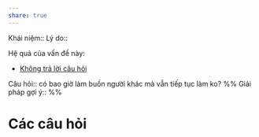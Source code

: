 ```yaml
---
share: true
---
```

Khái niệm:: 
Lý do:: 

Hệ quả của vấn đề này:
- [Không trả lời câu hỏi](../H%C3%A0nh%20vi/Kh%C3%B4ng%20tr%E1%BA%A3%20l%E1%BB%9Di%20c%C3%A2u%20h%E1%BB%8Fi.md)

Câu hỏi:: có bao giờ làm buồn người khác mà vẫn tiếp tục làm ko?
%%
Giải pháp gợi ý:: 
%%



# Các câu hỏi

